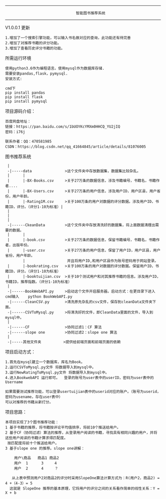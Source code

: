 
------------------------------------------------------------------------------------------------

                                    智能图书推荐系统                        

------------------------------------------------------------------------------------------------
V1.0.0.1 更新

    1.增加了一个搜索引擎功能，可以输入书名做对应的查询，此功能还有待完善
    2.增加了对推荐书籍的评分功能。
    3.增加了查看历史评分书籍的功能。


所需运行环境

    使用python3.6作为编程语言。使用mysql作为数据库存储.
    需要安装pandas,flask，pymysql.
    安装方式:
    
    cmd下
    pip install pandas
    pip install flask
    pip install pymysql


项目源码介绍：
   
    百度网盘地址： 
    链接：https://pan.baidu.com/s/1bUOYKcYMXm0HHCQ_YU2jIQ 
    密码：i76j

    联系作者：QQ：470581985
    CSDN：https://blog.csdn.net/qq_41664845/article/details/81076005

图书推荐系统

     |
     -|-----data               >这个文件夹中存放数据集，数据集比较杂乱。
     |      |
     |      |-BX-Books.csv     >关于27万条的数据信息，涉及书籍编号，书籍名，书籍作者....
     |      |-BX-Users.csv     >关于27万条的用户信息，涉及用户ID，用户区县，用户省份，用户年龄。
     |      |-Rating1M.csv     >关于100万条的用户对数据的评分数据。涉及用户ID，书籍ID，评分。（评分1-10为标准）|
     |
     |
     |
     -|------CkeanData         >这个文件夹中存放清洗好的数据集，将上面数据清理出需要的数据。
     |      |
     |      |-book.csv         >关于27万条的数据信息，保留书籍编号，书籍名，书籍作者，出版年份。
     |      |-user.csv         >关于27万条的用户信息，保留了用户ID，用户区县，用户省份，用户年龄。
            |                   并且将用户ID,和用户区县作为账号密码用于网站登录。
     |      |-bookrating.csv   >关于100万条的用户对数据的评分数据。保留用户ID，书籍ID，评分。（评分1-10为标准）
     |      |-booktuijian.csv  >关于10个测试用户和对其推荐书籍的信息。涉及用户ID，书籍ID，推荐指数。（评分1-10为标准）
     |
     -|------BookWebAPI.py     >启动这个文件开启服务器。启动方式：在更目录下进入cmd输入    python BookWebAPI.py  
     -|------CleanCSV.py       >清洗原先杂乱的csv文件，保存到cleanData文件夹下面。
     -|------CSVToMysql.py     >将清洗好的文件，即CleanData里面的文件，导入到mysql中。
     |
     -|------CF                >协同过滤1：CF 算法
     -|------slope one         >协同过滤2：slope one 算法
     |
     -|-----其他文件夹          >提供给前端页面和前端页面的依赖


项目启动方式：

    1.首先在mysql建立一个数据库，库名为Book。
    2.运行CSVToMysql.py文件 将数据导入到mysql中。
    3.运行NewRatingToMysql.py文件 将数据导入到mysql中。
    4.进入BookwebAPI 运行即可。  登录的账号为user表中的userID，密码为user表中的Username

    如果需要测试推荐功能，可以登录usertuijian表中的userid对应的账户。（账号为userid，密码为usename，存在user表中）
    可以对推荐的书籍从新打分。    


项目思路：

    本项目实现了3个图书推荐功能：
    1 基于书籍的推荐，将书籍按评论平均值排序，将前10个推送给用户。
    2 基于CF（协同过滤）算法的推荐，从登录用户阅读的书籍，寻找具有相同兴趣的用户，并将这些用户阅读的书籍计算求得匹配度。
     按匹配度将前十个推送给用户。
    3 基于slope one 的推荐。slope one讲解：

        用户\商品   商品1 商品2
        用户  1      3     4
        用户  2      4     ？

       从上表中预测用户2对商品2的评分时采用SlopeOne算法计算方式为：R(用户2，商品2) = 4 +（4-3）= 5
      这就是 SlopeOne 推荐的基本原理，它将用户的评分之间的关系看作简单的线性关系：Y = X + b


